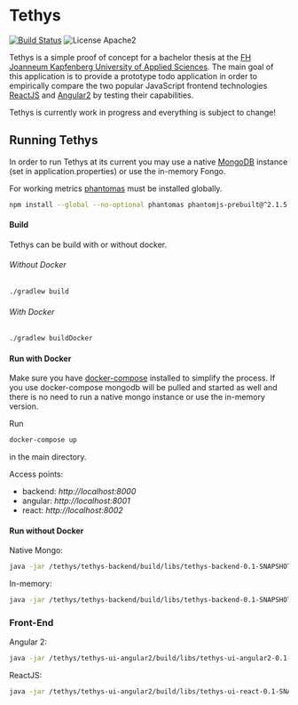 # Tethys
[![Build Status](https://travis-ci.org/fridayy/tethys.svg?branch=master)](https://travis-ci.org/fridayy/tethys) ![License Apache2](https://go-shields.herokuapp.com/license-Apache%202.0-red.png)

Tethys is a simple proof of concept for a bachelor thesis at the [FH Joanneum Kapfenberg University of Applied Sciences](http://www.fh-joanneum.at).
The main goal of this application is to provide a prototype todo application in order to empirically compare the two popular JavaScript frontend technologies
[ReactJS](https://facebook.github.io/react/) and [Angular2](https://angular.io/) by testing their capabilities.

Tethys is currently work in progress and everything is subject to change!

## Running Tethys

In order to run Tethys at its current you may use a native [MongoDB](https://www.mongodb.com/) instance (set in application.properties)
or use the in-memory Fongo.

For working metrics [phantomas](https://github.com/macbre/phantomas) must be installed globally.
```sh
npm install --global --no-optional phantomas phantomjs-prebuilt@^2.1.5
```

#### Build
Tethys can be build with or without docker.

###### Without Docker
```sh
./gradlew build
```

###### With Docker
```sh
./gradlew buildDocker
```

#### Run with Docker
Make sure you have [docker-compose](https://docs.docker.com/compose/) installed to simplify the process.
If you use docker-compose mongodb will be pulled and started as well and there is no need to run a native mongo instance 
or use the in-memory version.

Run 
```sh
docker-compose up
```
in the main directory.

Access points:
* backend: *http://localhost:8000* 
* angular: *http://localhost:8001* 
* react: *http://localhost:8002*

#### Run without Docker
Native Mongo:
```sh
java -jar /tethys/tethys-backend/build/libs/tethys-backend-0.1-SNAPSHOT.jar 
```

In-memory:
```sh
java -jar /tethys/tethys-backend/build/libs/tethys-backend-0.1-SNAPSHOT.jar --spring.profiles.active=dev 
```

### Front-End
Angular 2:
```sh
java -jar /tethys/tethys-ui-angular2/build/libs/tethys-ui-angular2-0.1-SNAPSHOT.jar
```

ReactJS:
```sh
java -jar /tethys/tethys-ui-angular2/build/libs/tethys-ui-react-0.1-SNAPSHOT.jar
```